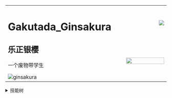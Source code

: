 
<table border="0" cellspacing="0" cellpadding="0">
      <tbody>
        <tr>
          <td rowspan="2" width="500">
            <h1>Gakutada_Ginsakura</h1>
            <h2>乐正银樱</h2>
            <p>一个废物带学生</p>
            <img src="https://count.getloli.com/get/@ginsakura?theme=rule34" alt="ginsakura" />
          </td>
          <td width="600">
            <img justify="center" align="right" src="https://github-readme-stats.vercel.app/api?username=Ginsakura&show_icons=true&count_private=true&hide_border=true&include_all_commits=true" />
          </td>
        </tr>
        <tr>
          <td width="600">
            <img justify="center" align="right" src="https://github-readme-stats.vercel.app/api/top-langs/?username=ginsakura&hide_border=true&layout=compact" style="width: 100%"/>
          </td>
        </tr>
      </tbody>
</table>



<details>
  <summary>技能树</summary>

**语言（菜的离谱）**
+ Python
+ C/C++
+ Java(JSP)
+ PHP/HTML/CSS/JS

**硬件类**
+ PCB设计
+ 基础电子产品制作

~~**生活技能**~~
+ ~~衣物缝补~~
+ ~~（对人类来说为时过早的）料理~~
+ ~~计算机维修~~

**游戏类**
+ 音游（狐菜瘾大）
+ FPS苦手
+ Moba苦手
+ 非常喜欢Galgame/Visual Novel
+ 东方厨

</details>
